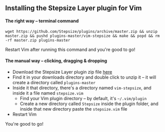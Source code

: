 ## Installing the Stepsize Layer plugin for Vim

#### The right way – terminal command

`wget https://github.com/Stepsize/plugins/archive/master.zip && unzip master.zip && pushd plugins-master/vim-stepsize && make && popd && rm -rf master.zip plugins-master`

Restart Vim after running this command and you're good to go!

#### The manual way – clicking, dragging & dropping

- Download the Stepsize Layer plugin zip file [here](https://github.com/Stepsize/plugins/archive/master.zip)
- Find it in your downloads directory and double click to unzip it – it will create a directory called `plugins-master`
- Inside it that directory, there's a directory named `vim-stepsize`, and inside it a file named `stepsize.vim`
  - Find your Vim plugin directory – by default, it's `~/.vim/plugin`
  - Create a new directory called `Stepsize` inside the plugin folder, and inside that new directory paste the `stepsize.vim` file
- Restart Vim

You're good to go!
